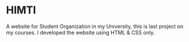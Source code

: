 # HIMTI
A website for Student Organization in my University, this is last project on my courses. I developed the website using HTML & CSS only.


